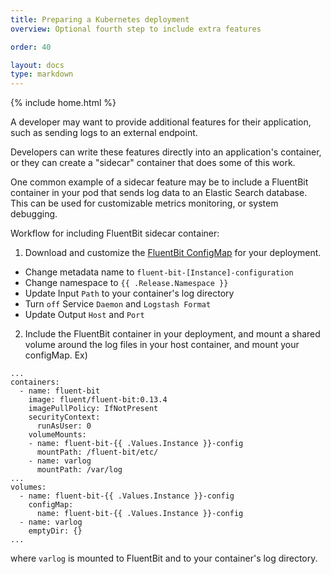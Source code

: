 ```yaml
---
title: Preparing a Kubernetes deployment
overview: Optional fourth step to include extra features 

order: 40

layout: docs
type: markdown
---
```

{% include home.html %}

A developer may want to provide additional features for their application, such as sending logs to an external endpoint.

Developers can write these features directly into an application's container, or they can create a "sidecar" container that does some of this work.

One common example of a sidecar feature may be to include a FluentBit container in your pod that sends log data to an Elastic Search database. This can be used for customizable metrics monitoring, or system debugging.

Workflow for including FluentBit sidecar container:
1. Download and customize the [FluentBit ConfigMap](https://github.com/fluent/fluent-bit-kubernetes-logging/blob/master/fluent-bit-config-kafka-rest.yml) for your deployment.
  * Change metadata name to `fluent-bit-[Instance]-configuration`  
  * Change namespace to `{{ .Release.Namespace }}`  
  * Update Input `Path` to your container's log directory  
  * Turn `off` Service `Daemon` and `Logstash Format`  
  * Update Output `Host` and `Port`  
2. Include the FluentBit container in your deployment, and mount a shared volume around the log files in your host container, and mount your configMap. Ex)  
```
...
containers:
  - name: fluent-bit
    image: fluent/fluent-bit:0.13.4
    imagePullPolicy: IfNotPresent
    securityContext:
      runAsUser: 0
    volumeMounts:
    - name: fluent-bit-{{ .Values.Instance }}-config
      mountPath: /fluent-bit/etc/
    - name: varlog
      mountPath: /var/log
...
volumes:
  - name: fluent-bit-{{ .Values.Instance }}-config
    configMap:
      name: fluent-bit-{{ .Values.Instance }}-config
  - name: varlog
    emptyDir: {}
...
```  
where `varlog` is mounted to FluentBit and to your container's log directory.  

